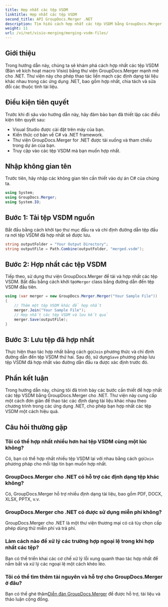 ```yaml
---
title: Hợp nhất các tệp VSDM
linktitle: Hợp nhất các tệp VSDM
second_title: API GroupDocs.Merger .NET
description: Tìm hiểu cách hợp nhất các tệp VSDM bằng GroupDocs.Merger cho .NET. Đơn giản hóa các tác vụ quản lý tài liệu của bạn với thư viện dễ sử dụng này.
weight: 11
url: /vi/net/visio-merging/merging-vsdm-files/
---
```

## Giới thiệu
Trong hướng dẫn này, chúng ta sẽ khám phá cách hợp nhất các tệp VSDM (Bản vẽ kích hoạt macro Visio) bằng thư viện GroupDocs.Merger mạnh mẽ cho .NET. Thư viện này cho phép thao tác liền mạch các định dạng tài liệu khác nhau trong các ứng dụng .NET, bao gồm hợp nhất, chia tách và sửa đổi các thuộc tính tài liệu.
## Điều kiện tiên quyết
Trước khi đi sâu vào hướng dẫn này, hãy đảm bảo bạn đã thiết lập các điều kiện tiên quyết sau:
- Visual Studio được cài đặt trên máy của bạn.
- Kiến thức cơ bản về C# và .NET framework.
- Thư viện GroupDocs.Merger for .NET được tải xuống và tham chiếu trong dự án của bạn.
- Truy cập vào các tệp VSDM mà bạn muốn hợp nhất.

## Nhập không gian tên
Trước tiên, hãy nhập các không gian tên cần thiết vào dự án C# của chúng ta.
```csharp
using System; 
using GroupDocs.Merger;
using System.IO;
```
## Bước 1: Tải tệp VSDM nguồn
Bắt đầu bằng cách khởi tạo thư mục đầu ra và chỉ định đường dẫn tệp đầu ra nơi tệp VSDM đã hợp nhất sẽ được lưu.
```csharp
string outputFolder = "Your Output Directory";
string outputFile = Path.Combine(outputFolder, "merged.vsdm");
```
## Bước 2: Hợp nhất các tệp VSDM
 Tiếp theo, sử dụng thư viện GroupDocs.Merger để tải và hợp nhất các tệp VSDM. Bắt đầu bằng cách khởi tạo`Merger` class bằng đường dẫn đến tệp VSDM đầu tiên.
```csharp
using (var merger = new GroupDocs.Merger.Merger("Your Sample File"))
{
    // Thêm một tệp VSDM khác để hợp nhất
    merger.Join("Your Sample File");
    // Hợp nhất các tệp VSDM và lưu kết quả
    merger.Save(outputFile);
}
```
## Bước 3: Lưu tệp đã hợp nhất
Thực hiện thao tác hợp nhất bằng cách gọi`Join` phương thức và chỉ định đường dẫn đến tệp VSDM thứ hai. Sau đó, sử dụng`Save` phương pháp lưu tệp VSDM đã hợp nhất vào đường dẫn đầu ra được xác định trước đó.

## Phần kết luận
Trong hướng dẫn này, chúng tôi đã trình bày các bước cần thiết để hợp nhất các tệp VSDM bằng GroupDocs.Merger cho .NET. Thư viện này cung cấp một cách đơn giản để thao tác các định dạng tài liệu khác nhau theo chương trình trong các ứng dụng .NET, cho phép bạn hợp nhất các tệp VSDM một cách hiệu quả.

## Câu hỏi thường gặp
### Tôi có thể hợp nhất nhiều hơn hai tệp VSDM cùng một lúc không?
 Có, bạn có thể hợp nhất nhiều tệp VSDM lại với nhau bằng cách gọi`Join` phương pháp cho mỗi tập tin bạn muốn hợp nhất.
### GroupDocs.Merger cho .NET có hỗ trợ các định dạng tệp khác không?
Có, GroupDocs.Merger hỗ trợ nhiều định dạng tài liệu, bao gồm PDF, DOCX, XLSX, PPTX, v.v.
### GroupDocs.Merger cho .NET có được sử dụng miễn phí không?
GroupDocs.Merger cho .NET là một thư viện thương mại có cả tùy chọn cấp phép dùng thử miễn phí và trả phí.
### Làm cách nào để xử lý các trường hợp ngoại lệ trong khi hợp nhất các tệp?
Bạn có thể triển khai các cơ chế xử lý lỗi xung quanh thao tác hợp nhất để nắm bắt và xử lý các ngoại lệ một cách khéo léo.
### Tôi có thể tìm thêm tài nguyên và hỗ trợ cho GroupDocs.Merger ở đâu?
 Bạn có thể ghé thăm[Diễn đàn GroupDocs.Merger](https://forum.groupdocs.com/c/merger/32) để được hỗ trợ, tài liệu và thảo luận cộng đồng.